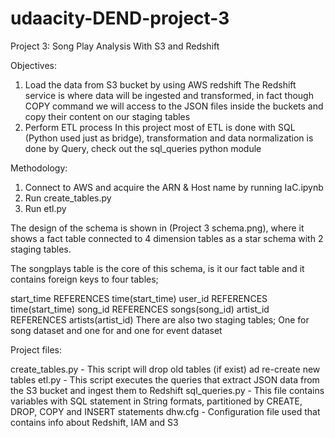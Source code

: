 # udaacity-DEND-project-3
Project 3: Song Play Analysis With S3 and Redshift

Objectives:

1) Load the data from S3 bucket by using AWS redshift
The Redshift service is where data will be ingested and transformed,
in fact though COPY command we will access to the JSON files inside
the buckets and copy their content on our staging tables
2) Perform ETL process
In this project most of ETL is done with SQL (Python used just as bridge), transformation and data normalization is done by Query, check out the sql_queries python module

Methodology:
1) Connect to AWS and acquire the ARN & Host name by running IaC.ipynb
2) Run create_tables.py
3) Run etl.py

The design of the schema is shown in (Project 3 schema.png), where it shows a fact table connected to 4 dimension tables as a star
schema with 2 staging tables. 

The songplays table is the core of this schema, is it our fact table and
it contains foreign keys to four tables;

start_time REFERENCES time(start_time)
user_id REFERENCES time(start_time)
song_id REFERENCES songs(song_id)
artist_id REFERENCES artists(artist_id)
There are also two staging tables; One for song dataset and one for
and one for event dataset


Project files:

create_tables.py - This script will drop old tables (if exist) ad re-create new tables
etl.py - This script executes the queries that extract JSON data from the S3 bucket and ingest them to Redshift
sql_queries.py - This file contains variables with SQL statement in String formats, partitioned by CREATE, DROP, COPY and INSERT statements
dhw.cfg - Configuration file used that contains info about Redshift, IAM and S3
